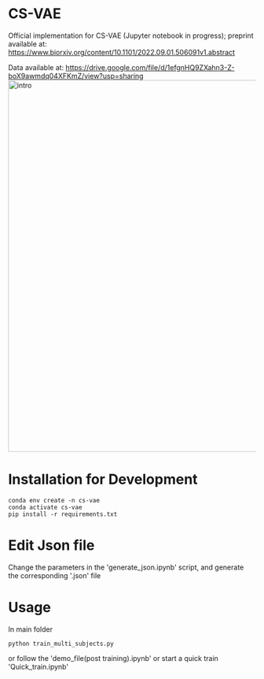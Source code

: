 # CS-VAE
Official implementation for CS-VAE (Jupyter notebook in progress); preprint available at: https://www.biorxiv.org/content/10.1101/2022.09.01.506091v1.abstract

Data available at: https://drive.google.com/file/d/1efgnHQ9ZXahn3-Z-boX9awmdq04XFKmZ/view?usp=sharing
<img width="755" alt="intro" src="https://user-images.githubusercontent.com/55704034/192307567-eadd2e1c-4240-4d92-8642-915c06841eba.png">

# Installation for Development
```
conda env create -n cs-vae
conda activate cs-vae
pip install -r requirements.txt
```
# Edit Json file
Change the parameters in the 'generate_json.ipynb' script, and generate the corresponding '.json' file
# Usage
In main folder
```
python train_multi_subjects.py
```
or follow the 'demo_file(post training).ipynb'
or start a quick train 'Quick_train.ipynb'
